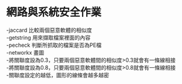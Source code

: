 # 網路與系統安全作業
-jaccard 比較兩個惡意軟體的相似度  
-getstring 用來擷取檔案裡面的內容  
-pecheck 判斷所抓取的檔案是否為PE檔  
-networkx 畫圖  
-將關聯度設為0.3，只要兩個惡意軟體間的相似度>0.3就會有一條線相接  
-將關聯度設為0.8，只要兩個惡意軟體間的相似度>0.8就會有一條線相接  
-關聯度設定的越低，圖形的線條會越多越密
